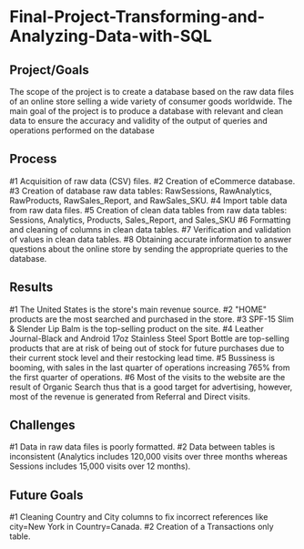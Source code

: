 # Final-Project-Transforming-and-Analyzing-Data-with-SQL

## Project/Goals
The scope of the project is to create a database based on the raw data files of an online store selling a wide variety of consumer goods worldwide. 
The main goal of the project is to produce a database with relevant and clean data to ensure the accuracy and validity of the output of queries and operations performed on the database

## Process
#1 Acquisition of raw data (CSV) files.
#2 Creation of eCommerce database.
#3 Creation of database raw data tables: RawSessions, RawAnalytics, RawProducts, RawSales_Report, and RawSales_SKU.
#4 Import table data from raw data files.
#5 Creation of clean data tables from raw data tables: Sessions, Analytics, Products, Sales_Report, and Sales_SKU
#6 Formatting and cleaning of columns in clean data tables.
#7 Verification and validation of values in clean data tables.
#8 Obtaining accurate information to answer questions about the online store by sending the appropriate queries to the database.

## Results
#1 The United States is the store's main revenue source.
#2 "HOME" products are the most searched and purchased in the store.
#3 SPF-15 Slim & Slender Lip Balm is the top-selling product on the site.
#4 Leather Journal-Black and Android 17oz Stainless Steel Sport Bottle are top-selling products that are at risk of being out of stock for future purchases due to their current stock level and their restocking lead time.
#5 Bussiness is booming, with sales in the last quarter of operations increasing 765% from the first quarter of operations.
#6 Most of the visits to the website are the result of Organic Search thus that is a good target for advertising, however, most of the revenue is generated from Referral and Direct visits.

## Challenges 
#1 Data in raw data files is poorly formatted.
#2 Data between tables is inconsistent (Analytics includes 120,000 visits over three months whereas Sessions includes 15,000 visits over 12 months).

## Future Goals
#1 Cleaning Country and City columns to fix incorrect references like city=New York in Country=Canada.
#2 Creation of a Transactions only table.
